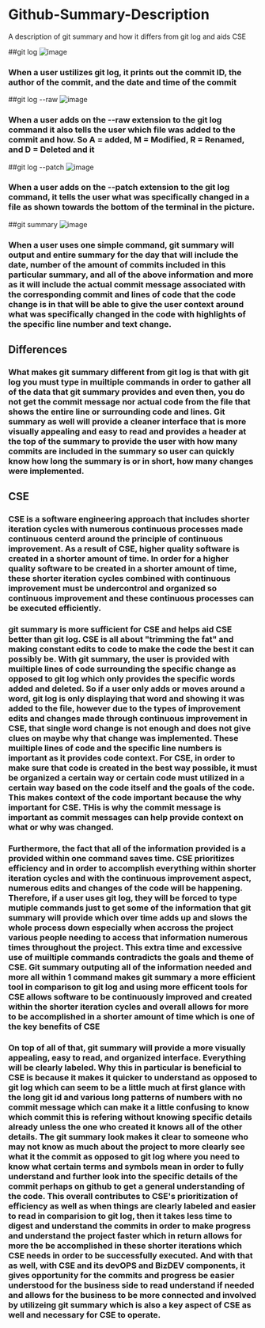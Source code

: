 # Github-Summary-Description
A description of git summary and how it differs from git log and aids CSE




##git log
![image](https://user-images.githubusercontent.com/46755902/141370148-2b275b3a-ae84-4e48-b56c-76f2c685929a.png)
### When a user ustilizes git log, it prints out the commit ID, the author of the commit, and the date and time of the commit




##git log --raw
![image](https://user-images.githubusercontent.com/46755902/141370209-41c4e5b1-52d4-4647-9cab-59fc93504655.png)
### When a user adds on the --raw extension to the git log command it also tells the user which file was added to the commit and how. So A = added, M = Modified, R = Renamed, and D = Deleted and it




##git log --patch
![image](https://user-images.githubusercontent.com/46755902/141370248-7f2a3fd8-e506-4eb0-82e7-1fbee4d7aad5.png)
### When a user adds on the --patch extension to the git log command, it tells the user what was specifically changed in a file as shown towards the bottom of the terminal in the picture.




##git summary
![image](https://user-images.githubusercontent.com/46755902/141372675-d67c2bb3-80be-4d1a-864d-c8405b4e8481.png)
### When a user uses one simple command, git summary will output and entire summary for the day that will include the date, number of the amount of commits included in this particular summary, and all of the above information and more as it will include the actual commit message associated with the corresponding commit and lines of code that the code change is in that will be able to give the user context around what was specifically changed in the code with highlights of the specific line number and text change. 



## Differences

### What makes git summary different from git log is that with git log you must type in muiltiple commands in order to gather all of the data that git summary provides and even then, you do not get the commit message nor actual code from the file that shows the entire line or surrounding code and lines. Git summary as well will provide a cleaner interface that is more visually appealing and easy to read and provides a header at the top of the summary to provide the user with how many commits are included in the summary so user can quickly know how long the summary is or in short, how many changes were implemented.

## CSE 

### CSE is a software engineering approach that includes shorter iteration cycles with numerous continuous processes made continuous centerd around the principle of continuous improvement. As a result of CSE, higher quality software is created in a shorter amount of time. In order for a higher quality software to be created in a shorter amount of time, these shorter iteration cycles combined with continuous improvement must be undercontrol and organized so continuous improvement and these continuous processes can be executed efficiently. 

### git summary is more sufficient for CSE and helps aid CSE better than git log. CSE is all about "trimming the fat" and making constant edits to code to make the code the best it can possibly be. With git summary, the user is provided with muiltiple lines of code surrounding the specific change as opposed to git log which only provides the specific words added and deleted. So if a user only adds or moves around a word, git log is only displaying that word and showing it was added to the file, however due to the types of improvement edits and changes made through continuous improvement in CSE, that single word change is not enough and does not give clues on maybe why that change was implemented. These muiltiple lines of code and the specific line numbers is important as it provides code context. For CSE, in order to make sure that code is created in the best way possible, it must be organized a certain way or certain code must utilized in a certain way based on the code itself and the goals of the code. This makes context of the code important because the why important for CSE. THis is why the commit message is important as commit messages can help provide context on what or why was changed.

### Furthermore, the fact that all of the information provided is a provided within one command saves time. CSE prioritizes efficiency and in order to accomplish everything within shorter iteration cycles and with the continuous improvement aspect, numerous edits and changes of the code will be happening. Therefore, if a user uses git log, they will be forced to type mutiple commands just to get some of the information that git summary will provide which over time adds up and slows the whole process down especially when accross the project various people needing to access that information numerous times throughout the project. This extra time and excessive use of muiltiple commands contradicts the goals and theme of CSE. Git summary outputing all of the information needed and more all within 1 command makes git summary a more efficient tool in comparison to git log and using more efficent tools for CSE allows software to be continuously improved and created within the shorter iteration cycles and overall allows for more to be accomplished in a shorter amount of time which is one of the key benefits of CSE 

### On top of all of that, git summary will provide a more visually appealing, easy to read, and organized interface. Everything will be clearly labeled. Why this in particular is beneficial to CSE is because it makes it quicker to understand as opposed to git log which can seem to be a little much at first glance with the long git id and various long patterns of numbers with no commit message which can make it a little confusing to know which commit this is refering without knowing specific details already unless the one who created it knows all of the other details. The git summary look makes it clear to someone who may not know as much about the project to more clearly see what it the commit as opposed to git log where you need to know what certain terms and symbols mean in order to fully understand and further look into the specific details of the commit perhaps on github to get a general understanding of the code. This overall contributes to CSE's prioritization of efficiency as well as when things are clearly labeled and easier to read in comparision to git log, then it takes less time to digest and understand the commits in order to make progress and understand the project faster which in return allows for more the be accomplished in these shorter iterations which CSE needs in order to be successfully executed. And with that as well, with CSE and its devOPS and BizDEV components, it gives opportunity for the commits and progress be easier understood for the business side to read understand if needed and allows for the business to be more connected and involved by utilizeing git summary which is also a key aspect of CSE as well and necessary for CSE to operate.



